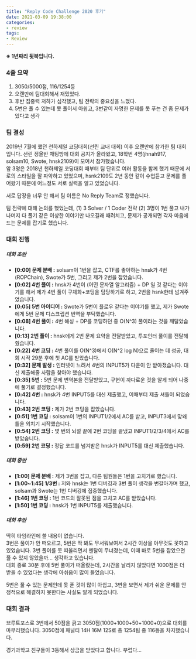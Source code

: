 ```yaml
---
title: "Reply Code Challenge 2020 후기"
date: 2021-03-09 19:38:00
categories:
- review
tags:
- Review
---
```


**※ 1년짜리 뒷북입니다.**

### 4줄 요약
1. 3050/5000점, 116/1254등
3. 오랜만에 팀대회해서 재밌었다.
3. 후반 집중력 저하가 심각했고, 팀 전략의 중요성을 느꼈다.
4. 5번은 풀 수 있는데 못 풀어서 아쉽고, 3번같이 자명한 문제를 못 푸는 건 좀 문제가 있다고 생각

### 팀 결성
2019년 7월에 했던 천하제일 코딩대회(선린 교내 대회) 이후 오랜만에 참가한 팀 대회입니다. 선린 정올반 채팅방에 대회 공지가 올라왔고, 18학번 4명(jhnah917, solsam10, Swote, hnsk2109)이 모여서 참가했습니다.<br>
앞 3명은 2018년 천하제일 코딩대회 때부터 팀 단위로 여러 활동을 함께 했기 때문에 서로의 스타일을 잘 파악하고 있었으며, hsnk2109도 2년 동안 같이 수업듣고 문제를 풀어왔기 때문에 어느정도 서로 실력을 알고 있었습니다.

서로 답장을 너무 안 해서 팀 이름은 No Reply Team로 정했습니다.

팀 전략에 대해 논의를 했었는데, (1) 3 Solver / 1 Coder 전략 (2) 3명이 1번 풀고 내가 나머지 다 풀기 같은 이상한 이야기만 나오길래 때려치고, 문제가 공개되면 각자 마음에 드는 문제를 잡기로 했습니다.

### 대회 진행

##### 대회 초반
* **[0:00] 문제 분배 :** solsam이 1번을 잡고, CTF를 좋아하는 hnsk가 4번(ROPChain), Swote가 5번, 그리고 제가 2번을 잡았습니다.
* **[0:02] 4번 풀이 :** hnsk가 4번이 (어떤 문자열 알고리즘) + DP 일 것 같다는 이야기를 해서 제가 4번 풀이 구체화+코딩을 담당하기로 하고, 2번을 hsnk한테 넘겨주었습니다.
* **[0:05] 5번 아이디어 :** Swote가 5번이 플로우 같다는 이야기를 했고, 제가 Swote에게 5번 문제 디스크립션 번역을 부탁했습니다.
* **[0:08] 4번 풀이 :** 4번 해싱 + DP를 코딩하던 중 O(N^3) 풀이라는 것을 깨달았습니다.
* **[0:13] 2번 풀이 :** hnsk에게 2번 문제 요약을 전달받았고, 투포인터 풀이를 전달해줬습니다.
* **[0:22] 4번 코딩 :** 4번 풀이를 O(N^3)에서 O(N^2 log N)으로 줄이는 데 성공, 대회 시작 29분 후에 첫 AC를 받았습니다.
* **[0:32] 문제 발생 :** 인터넷이 느려서 4번의 INPUT5가 다운이 안 받아졌습니다. 대신 제출해줄 사람을 찾아야 했습니다.
* **[0:35] 5번 :** 5번 문제 번역본을 전달받았고, 구현이 까다로운 것을 알게 되어 나중에 풀기로 결정했습니다.
* **[0:42] 4번 :** hnsk가 4번 INPUT5를 대신 제출했고, 이때부터 제출 셔틀이 되었습니다.
* **[0:43] 2번 코딩 :** 제가 2번 코딩을 잡았습니다.
* **[0:51] 1번 코딩 :** solsam이 1번의 INPUT1/2에서 AC를 받고, INPUT3에서 맞왜틀을 외치기 시작했습니다.
* **[0:54] 2번 코딩 :** 몇 번의 뇌절 끝에 2번 코딩을 끝냈고 INPUT1/2/3/4에서 AC를 받았습니다.
* **[0:59] 2번 코딩 :** 정답 코드를 넘겨받은 hnsk가 INPUT5를 대신 제출했습니다.

##### 대회 중반
* **[1:00] 문제 분배 :** 제가 3번을 잡고, 다른 팀원들은 1번을 고치기로 했습니다.
* **[1:00~1:45] 1/3번 :** 저와 hnsk는 1번 디버깅과 3번 풀이 생각을 번갈아가며 했고, solsam과 Swote는 1번 디버깅에 집중했습니다.
* **[1:46] 1번 코딩 :** 1번 코드의 잘못된 점을 고치고 AC를 받았습니다.
* **[1:50] 1번 코딩 :** hnsk가 1번 INPUT5를 제출했습니다.

##### 대회 후반
딱히 타임라인에 쓸 내용이 없습니다.<br>
3번은 풀이가 안 떠오르고, 5번은 딱 봐도 무서워보여서 2시간 이상을 아무것도 못하고 있었습니다. 3번 풀이를 못 떠올리면서 멘탈이 무너졌는데, 이때 바로 5번을 잡았으면 풀 수 있지 않았을까... 생각하고 있습니다.<br>
대회 종료 30분 후에 5번 풀이가 떠올랐는데, 2시간을 날리지 않았다면 1000점은 더 받을 수 있었다는 생각에 아쉬움이 많이 들었습니다.

5번은 풀 수 있는 문제인데 못 푼 것이 많이 아쉽고, 3번을 보면서 제가 쉬운 문제를 안정적으로 해결하지 못한다는 사실도 알게 되었습니다.

### 대회 결과
브루트포스로 3번에서 50점을 긁고 3050점(1000+1000+50+1000+0)으로 대회를 마무리했습니다. 3050점에 패널티 14H 16M 12S로 총 1254팀 중 116등을 차지했습니다.

경기과학고 친구들이 3등해서 상금을 받았다고 합니다. 부럽다...
